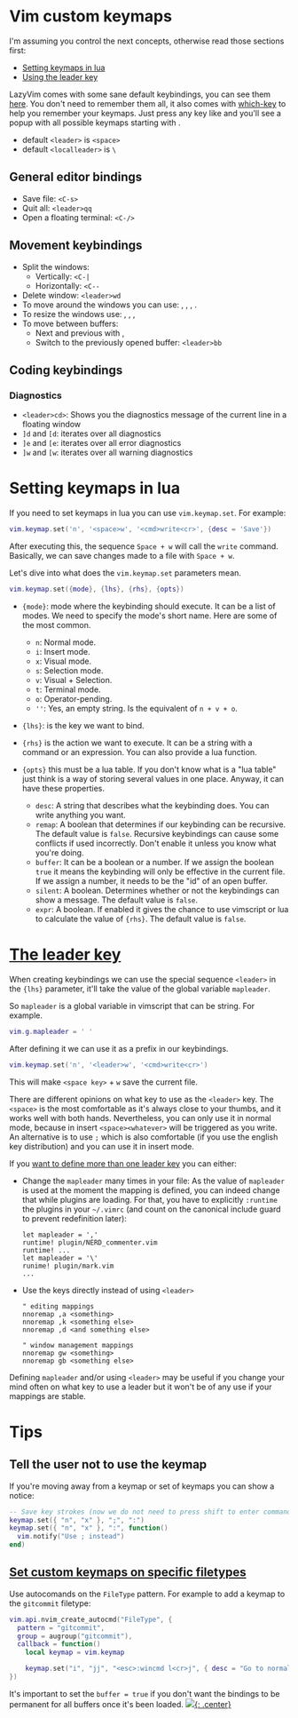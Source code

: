 # Vim custom keymaps
I'm assuming you control the next concepts, otherwise read those sections first:

- [Setting keymaps in lua](#setting-keymaps-in-lua)
- [Using the leader key](#the-leader-key)

LazyVim comes with some sane default keybindings, you can see them [here](https://github.com/LazyVim/LazyVim/blob/main/lua/lazyvim/config/keymaps.lua). You don't need to remember them all, it also comes with [which-key](https://github.com/folke/which-key.nvim) to help you remember your keymaps. Just press any key like <space> and you'll see a popup with all possible keymaps starting with <space>.

- default `<leader>` is `<space>`
- default `<localleader>` is `\`

## General editor bindings

- Save file: `<C-s>`
- Quit all: `<leader>qq`
- Open a floating terminal: `<C-/>`

## Movement keybindings

- Split the windows:
  - Vertically: `<C-|`
  - Horizontally: `<C--`
- Delete window: `<leader>wd`
- To move around the windows you can use: <C-h>, <C-j>, <C-k>, <C-l>.
- To resize the windows use: <C-Up>, <C-Down>, <C-Left>, <C-Right>
- To move between buffers: 
  - Next and previous with <S-h>, <S-l>
  - Switch to the previously opened buffer: `<leader>bb`

## Coding keybindings

### Diagnostics 

- `<leader>cd>`: Shows you the diagnostics message of the current line in a floating window
- `]d` and `[d`: iterates over all diagnostics
- `]e` and `[e`: iterates over all error diagnostics
- `]w` and `[w`: iterates over all warning diagnostics
# Setting keymaps in lua

If you need to set keymaps in lua you can use `vim.keymap.set`. For example:

```lua
vim.keymap.set('n', '<space>w', '<cmd>write<cr>', {desc = 'Save'})
```

After executing this, the sequence `Space + w` will call the `write` command. Basically, we can save changes made to a file with `Space + w`.

Let's dive into what does the  `vim.keymap.set` parameters mean.

```lua
vim.keymap.set({mode}, {lhs}, {rhs}, {opts})
```

* `{mode}`:  mode where the keybinding should execute. It can be a list of modes. We need to specify the mode's short name. Here are some of the most common.
  * `n`: Normal mode.
  * `i`: Insert mode.
  * `x`: Visual mode.
  * `s`: Selection mode.
  * `v`: Visual + Selection.
  * `t`: Terminal mode.
  * `o`: Operator-pending.
  * `''`: Yes, an empty string. Is the equivalent of `n + v + o`.

* `{lhs}`: is the key we want to bind.
* `{rhs}` is the action we want to execute. It can be a string with a command or an expression. You can also provide a lua function.
* `{opts}` this must be a lua table. If you don't know what is a "lua table" just think is a way of storing several values in one place. Anyway, it can have these properties.

  * `desc`: A string that describes what the keybinding does. You can write anything you want.
  * `remap`: A boolean that determines if our keybinding can be recursive. The default value is `false`. Recursive keybindings can cause some conflicts if used incorrectly. Don't enable it unless you know what you're doing.
  * `buffer`: It can be a boolean or a number. If we assign the boolean `true` it means the keybinding will only be effective in the current file. If we assign a number, it needs to be the "id" of an open buffer.
  * `silent`: A boolean. Determines whether or not the keybindings can show a message. The default value is `false`.
  * `expr`: A boolean. If enabled it gives the chance to use vimscript or lua to calculate the value of `{rhs}`. The default value is `false`.


# [The leader key](https://www.reddit.com/r/vim/wiki/the_leader_mechanism/)

When creating keybindings we can use the special sequence `<leader>` in the `{lhs}` parameter, it'll take the value of the global variable `mapleader`.

So `mapleader` is a global variable in vimscript that can be string. For example.

```lua
vim.g.mapleader = ' '
```

After defining it we can use it as a prefix in our keybindings.

```lua
vim.keymap.set('n', '<leader>w', '<cmd>write<cr>')
```

This will make `<space key>` + `w` save the current file.

There are different opinions on what key to use as the `<leader>` key. The `<space>` is the most comfortable as it's always close to your thumbs, and it works well with both hands. Nevertheless, you can only use it in normal mode, because in insert `<space><whatever>` will be triggered as you write. An alternative is to use `;` which is also comfortable (if you use the english key distribution) and you can use it in insert mode. 

If you [want to define more than one leader key](https://stackoverflow.com/questions/30467660/can-we-define-more-than-one-leader-key-in-vimrc) you can either:

* Change the `mapleader` many times in your file: As the value of `mapleader` is used at the moment the mapping is defined, you can indeed change that while plugins are loading. For that, you have to explicitly `:runtime` the plugins in your `~/.vimrc` (and count on the canonical include guard to prevent redefinition later):

  ```vim
  let mapleader = ','
  runtime! plugin/NERD_commenter.vim
  runtime! ...
  let mapleader = '\'
  runime! plugin/mark.vim
  ...
  ```
* Use the keys directly instead of using `<leader>` 
  
  ```vim
  " editing mappings
  nnoremap ,a <something>
  nnoremap ,k <something else>
  nnoremap ,d <and something else>

  " window management mappings
  nnoremap gw <something>
  nnoremap gb <something else>
  ```

Defining `mapleader` and/or using `<leader>` may be useful if you change your mind often on what key to use a leader but it won't be of any use if your mappings are stable.

# Tips

## Tell the user not to use the keymap
If you're moving away from a keymap or set of keymaps you can show a notice:

```lua
-- Save key strokes (now we do not need to press shift to enter command mode).
keymap.set({ "n", "x" }, ";", ":")
keymap.set({ "n", "x" }, ":", function()
  vim.notify("Use ; instead")
end)
```
## [Set custom keymaps on specific filetypes](https://github.com/folke/which-key.nvim/issues/135)

Use autocomands on the `FileType` pattern. For example to add a keymap to the `gitcommit` filetype:

```lua
vim.api.nvim_create_autocmd("FileType", {
  pattern = "gitcommit",
  group = augroup("gitcommit"),
  callback = function()
    local keymap = vim.keymap

    keymap.set("i", "jj", "<esc>:wincmd l<cr>j", { desc = "Go to normal, changes window and down", silent = true, buffer = true })
})
```

It's important to set the `buffer = true` if you don't want the bindings to be permanent for all buffers once it's been loaded.
[![](not-by-ai.svg){: .center}](https://notbyai.fyi)
